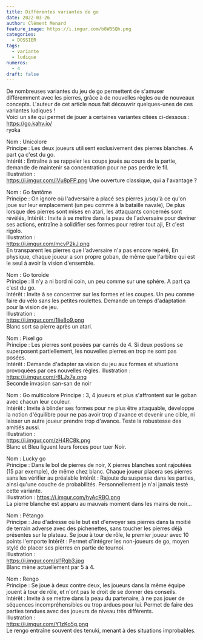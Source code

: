```yaml
---
title: Différentes variantes de go
date: 2022-03-26
author: Clément Menard
feature_image: https://i.imgur.com/b8WBSQh.png
categories:
  - DOSSIER
tags:
  - variante
  - ludique
numeros: 
  - 4
draft: false
---
```


De nombreuses variantes du jeu de go permettent de s'amuser différemment avec les pierres, grâce à de nouvelles règles ou de nouveaux concepts. L'auteur de cet article nous fait découvrir quelques-unes de ces variantes ludiques !  
Voici un site qui permet de jouer à certaines variantes citées ci-dessous : https://go.kahv.io/   
ryoka
<!--more-->

Nom : Unicolore  
Principe : Les deux joueurs utilisent exclusivement des pierres blanches. A part ça c'est du go.  
Intérêt : Entraîne à se rappeler les coups joués au cours de la partie, demande de maintenir sa concentration pour ne pas perdre le fil.  
Illustration :  
https://i.imgur.com/lVu8pFP.png
Une ouverture classique, qui a l'avantage ?  
  
Nom : Go fantôme  
Principe : On ignore où l'adversaire a placé ses pierres jusqu'à ce qu'on joue sur leur emplacement (un peu comme à la bataille navale), De plus lorsque des pierres sont mises en atari, les attaquants concernés sont révélés,
Intérêt : Invite à se mettre dans la peau de l'adversaire pour deviner ses actions, entraîne à solidifier ses formes pour retirer tout aji, Et c'est rigolo.  
Illustration :  
https://i.imgur.com/mcvP2kJ.png  
En transparent les pierres que l'adversaire n'a pas encore repéré, En physique, chaque joueur a son propre goban, de même que l'arbitre qui est le seul à avoir la vision d'ensemble.  
  
Nom : Go toroïde  
Principe : Il n'y a ni bord ni coin, un peu comme sur une sphère. A part ça c'est du go.  
Intérêt : Invite à se concentrer sur les formes et les coupes. Un peu comme faire du vélo sans les petites roulettes. Demande un temps d'adaptation pour la vision de jeu.  
Illustration :  
https://i.imgur.com/1lie8o9.png  
Blanc sort sa pierre après un atari.  
  
Nom : Pixel go  
Principe : Les pierres sont posées par carrés de 4. Si deux postions se superposent partiellement, les nouvelles pierres en trop ne sont pas posées.  
Intérêt : Demande d'adapter sa vision du jeu aux formes et situations provoquées par ces nouvelles règles. 
Illustration :  
https://i.imgur.com/r8LJx7e.png  
Seconde invasion san-san de noir  
  
Nom : Go multicolore
Principe : 3, 4 joueurs et plus s'affrontent sur le goban avec chacun leur couleur.  
Intérêt : Invite à blinder ses formes pour ne plus être attaquable, développe la notion d'équilibre pour ne pas avoir trop d'avance et devenir une cible, ni laisser un autre joueur prendre trop d'avance. Teste la robustesse des amitiés aussi.  
Illustration :  
https://i.imgur.com/zH4RC8k.png  
Blanc et Bleu liguent leurs forces pour tuer Noir.  
  
Nom : Lucky go  
Principe : Dans le bol de pierres de noir, X pierres blanches sont rajoutées (15 par exemple), de même chez blanc. Chaque joueur placera ses pierres sans les vérifier au préalable
Intérêt : Rajoute du suspense dans les parties, ainsi qu'une couche de probabilités. Personnellement je n'ai jamais testé cette variante.  
Illustration : 
https://i.imgur.com/hyAcRBO.png  
La pierre blanche est apparu au mauvais moment dans les mains de noir...  
  
Nom : Pétango  
Principe : Jeu d'adresse où le but est d'envoyer ses pierres dans la moitié de terrain adverse avec des pichenettes, sans toucher les pierres déjà présentes sur le plateau. Se joue à tour de rôle, le premier joueur avec 10 points l'emporte
Intérêt : Permet d'intégrer les non-joueurs de go, moyen stylé de placer ses pierres en partie de tournoi.  
Illustration :  
https://i.imgur.com/sl1Rgb3.jpg  
Blanc mène actuellement par 5 à 4.  
  
Nom : Rengo  
Principe : Se joue à deux contre deux, les joueurs dans la même équipe jouent à tour de rôle, et n'ont pas le droit de se donner des conseils.  
Intérêt : Invite à se mettre dans la peau du partenaire, à ne pas jouer de séquences incompréhensibles ou trop ardues pour lui. Permet de faire des parties tendues avec des joueurs de niveau très différents.  
Illustration :  
https://i.imgur.com/Y1zKo5g.png  
Le rengo entraîne souvent des tenuki, menant à des situations improbables.  

